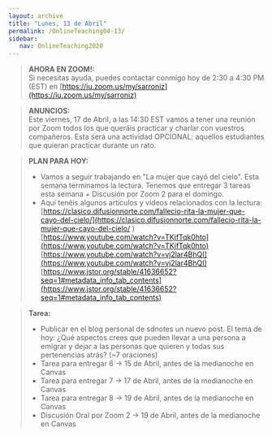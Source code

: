 ```yaml
---
layout: archive
title: "Lunes, 13 de Abril"
permalink: /OnlineTeaching04-13/
sidebar:
   nav: OnlineTeaching2020
---
```


> **AHORA EN ZOOM!:**   
> Si necesitas ayuda, puedes contactar conmigo hoy de 2:30 a 4:30 PM (EST) en [https://iu.zoom.us/my/sarroniz](https://iu.zoom.us/my/sarroniz)


> **ANUNCIOS:**    
> Este viernes, 17 de Abril, a las 14:30 EST vamos a tener una reunión por Zoom todos los que queráis practicar y charlar con vuestros compañeros. Esta será una actividad OPCIONAL: aquellos estudiantes que quieran practicar durante un rato.

> **PLAN PARA HOY:**  
> - Vamos a seguir trabajando en "La mujer que cayó del cielo". Esta semana terminamos la lectura. Tenemos que entregar 3 tareas esta semana + Discusión por Zoom 2 para el domingo.   
> - Aquí tenéis algunos artículos y vídeos relacionados con la lectura:     
> [https://clasico.difusionnorte.com/fallecio-rita-la-mujer-que-cayo-del-cielo/](https://clasico.difusionnorte.com/fallecio-rita-la-mujer-que-cayo-del-cielo/ )      
> [https://www.youtube.com/watch?v=TKjfTqk0hto](https://www.youtube.com/watch?v=TKjfTqk0hto)    
> [https://www.youtube.com/watch?v=vj2lar4BhQI](https://www.youtube.com/watch?v=vj2lar4BhQI)   
> [https://www.jstor.org/stable/41636652?seq=1#metadata_info_tab_contents](https://www.jstor.org/stable/41636652?seq=1#metadata_info_tab_contents)     

> **Tarea:**
> - Publicar en el blog personal de sdnotes un nuevo post. El tema de hoy: ¿Qué aspectos crees que pueden llevar a una persona a emigrar y dejar a las personas que quieren y todas sus pertenencias atrás? (~7 oraciones)
> - Tarea para entregar 6 -> 15 de Abril, antes de la medianoche en Canvas   
> - Tarea para entregar 7 -> 17 de Abril, antes de la medianoche en Canvas   
> - Tarea para entregar 8 -> 19 de Abril, antes de la medianoche en Canvas
> - Discusión Oral por Zoom 2 -> 19 de Abril, antes de la medianoche en Canvas
